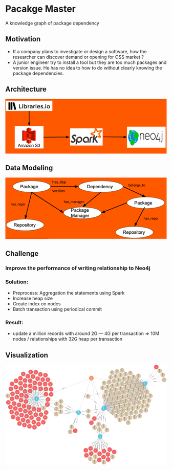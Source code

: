# Pacakge Master
A knowledge graph of package dependency

## Motivation
- If a company plans to investigate or design a software, how the researcher can discover demand or opening for OSS market ?  
- A junior engineer try to install a tool but they are too much packages and version issue. He has no idea to how to do without clearly knowing the package dependencies.

## Architecture
![Alt text](https://github.com/mmyd/Insight-DE-Poject/blob/master/Screen%20Shot%202020-06-15%20at%201.54.15%20PM.png?raw=true "Optional Title")

## Data Modeling
![Alt text](https://github.com/mmyd/Insight-DE-Poject/blob/master/Screen%20Shot%202020-06-17%20at%2010.35.54%20PM.png?raw=true "Optional Title")

## Challenge
### Improve the performance of writing relationship to Neo4j
### Solution:
- Preprocess: Aggregation the statements using Spark
- Increase heap size
- Create index on nodes
- Batch transaction using periodical commit
### Result:
- update a million records with around 2G — 4G per transaction => 10M nodes / relationships with 32G heap per transaction

 
## Visualization
![Alt text](https://github.com/mmyd/Insight-DE-Poject/blob/master/graph%20(1).png?raw=true "Optional Title")

